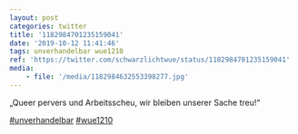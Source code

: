 ```yaml
---
layout: post
categories: twitter
title: '1182984701235159041'
date: '2019-10-12 11:41:46'
tags: unverhandelbar wue1210
ref: 'https://twitter.com/schwarzlichtwue/status/1182984701235159041'
media:
    - file: '/media/1182984632553398277.jpg'
---
```

„Queer pervers und Arbeitsscheu, wir bleiben unserer Sache treu!“

[#unverhandelbar](/t/unverhandelbar) [#wue1210](/t/wue1210)  